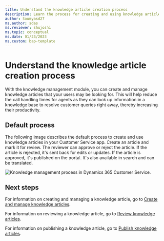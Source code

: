 ```yaml
---
title: Understand the knowledge article creation process
description: Learn the process for creating and using knowledge articles.
author: Soumyasd27
ms.author: sdas
ms.reviewer: shujoshi
ms.topic: conceptual
ms.date: 01/23/2023
ms.custom: bap-template
---
```


# Understand the knowledge article creation process

With the knowledge management module, you can create and manage knowledge articles that your users may be looking for. This will help reduce the call handling times for agents as they can look up information in a knowledge base to resolve customer queries right away, thereby increasing their productivity.

## Default process

The following image describes the default process to create and use knowledge articles in your Customer Service app. Create an article and mark it for review. The reviewer can approve or reject the article. If the article is rejected, it's sent back for edits or updates. If the article is approved, it's published on the portal. It's also available in search and can be translated.
  
![Knowledge management process in Dynamics 365 Customer Service.](../media/v8-km-walkthrough.png "Knowledge management process in Dynamics 365 Customer Service.")  
 
## Next steps

For information on creating and managing a knowledge article, go to [Create and manage knowledge articles](customer-service-hub-user-guide-knowledge-article.md#create-and-manage-knowledge-articles).

For information on reviewing a knowledge article, go to [Review knowledge articles](review-ka.md#review-knowledge-articles).

For information on publishing a knowledge article, go to [Publish knowledge articles](publish-ka.md#publish-knowledge-articles).
